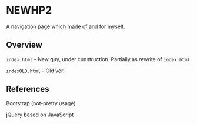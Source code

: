 # NEWHP2
A navigation page which made of and for myself.

## Overview
`index.html` - New guy, under cunstruction. Partially as rewrite of `index.html`.

`indexOLD.html` - Old ver.

## References
Bootstrap (not-pretty usage)

jQuery based on JavaScript
